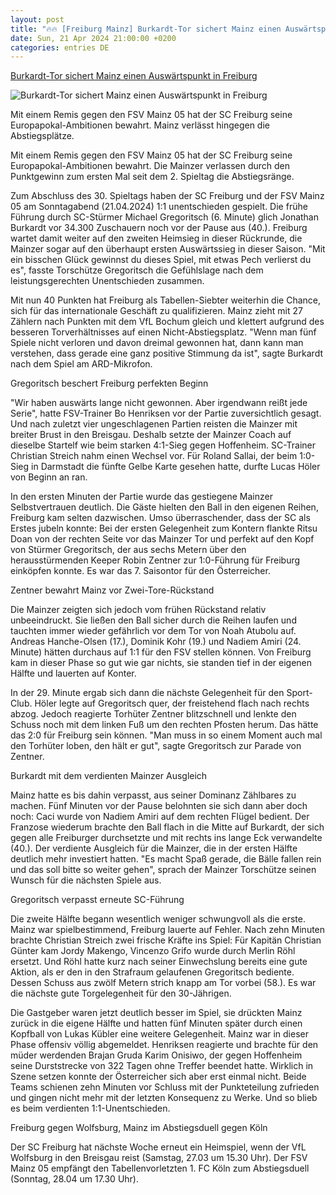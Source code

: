 ```yaml
---
layout: post
title: "🔥🔥 [Freiburg Mainz] Burkardt-Tor sichert Mainz einen Auswärtspunkt in Freiburg"
date: Sun, 21 Apr 2024 21:00:00 +0200
categories: entries DE
---
```

[Burkardt-Tor sichert Mainz einen Auswärtspunkt in Freiburg](https://www.swr.de/sport/fussball/sc-freiburg/sc-freiburg-fsv-mainz-05-spielbericht-100.html)

![Burkardt-Tor sichert Mainz einen Auswärtspunkt in Freiburg](https://www.swr.de/sport/fussball/sc-freiburg/1713727499616%2Cfreiburg-mainz-zweikampf-102~_v-16x9@2dL_-6c42aff4e68b43c7868c3240d3ebfa29867457da.jpg)

Mit einem Remis gegen den FSV Mainz 05 hat der SC Freiburg seine Europapokal-Ambitionen bewahrt. Mainz verlässt hingegen die Abstiegsplätze.

Mit einem Remis gegen den FSV Mainz 05 hat der SC Freiburg seine Europapokal-Ambitionen bewahrt. Die Mainzer verlassen durch den Punktgewinn zum ersten Mal seit dem 2. Spieltag die Abstiegsränge.

Zum Abschluss des 30. Spieltags haben der SC Freiburg und der FSV Mainz 05 am Sonntagabend (21.04.2024) 1:1 unentschieden gespielt. Die frühe Führung durch SC-Stürmer Michael Gregoritsch (6. Minute) glich Jonathan Burkardt vor 34.300 Zuschauern noch vor der Pause aus (40.). Freiburg wartet damit weiter auf den zweiten Heimsieg in dieser Rückrunde, die Mainzer sogar auf den überhaupt ersten Auswärtssieg in dieser Saison. "Mit ein bisschen Glück gewinnst du dieses Spiel, mit etwas Pech verlierst du es", fasste Torschütze Gregoritsch die Gefühlslage nach dem leistungsgerechten Unentschieden zusammen.

Mit nun 40 Punkten hat Freiburg als Tabellen-Siebter weiterhin die Chance, sich für das internationale Geschäft zu qualifizieren. Mainz zieht mit 27 Zählern nach Punkten mit dem VfL Bochum gleich und klettert aufgrund des besseren Torverhältnisses auf einen Nicht-Abstiegsplatz. "Wenn man fünf Spiele nicht verloren und davon dreimal gewonnen hat, dann kann man verstehen, dass gerade eine ganz positive Stimmung da ist", sagte Burkardt nach dem Spiel am ARD-Mikrofon.

Gregoritsch beschert Freiburg perfekten Beginn

"Wir haben auswärts lange nicht gewonnen. Aber irgendwann reißt jede Serie", hatte FSV-Trainer Bo Henriksen vor der Partie zuversichtlich gesagt. Und nach zuletzt vier ungeschlagenen Partien reisten die Mainzer mit breiter Brust in den Breisgau. Deshalb setzte der Mainzer Coach auf dieselbe Startelf wie beim starken 4:1-Sieg gegen Hoffenheim. SC-Trainer Christian Streich nahm einen Wechsel vor. Für Roland Sallai, der beim 1:0-Sieg in Darmstadt die fünfte Gelbe Karte gesehen hatte, durfte Lucas Höler von Beginn an ran.

In den ersten Minuten der Partie wurde das gestiegene Mainzer Selbstvertrauen deutlich. Die Gäste hielten den Ball in den eigenen Reihen, Freiburg kam selten dazwischen. Umso überraschender, dass der SC als Erstes jubeln konnte: Bei der ersten Gelegenheit zum Kontern flankte Ritsu Doan von der rechten Seite vor das Mainzer Tor und perfekt auf den Kopf von Stürmer Gregoritsch, der aus sechs Metern über den herausstürmenden Keeper Robin Zentner zur 1:0-Führung für Freiburg einköpfen konnte. Es war das 7. Saisontor für den Österreicher.

Zentner bewahrt Mainz vor Zwei-Tore-Rückstand

Die Mainzer zeigten sich jedoch vom frühen Rückstand relativ unbeeindruckt. Sie ließen den Ball sicher durch die Reihen laufen und tauchten immer wieder gefährlich vor dem Tor von Noah Atubolu auf. Andreas Hanche-Olsen (17.), Dominik Kohr (19.) und Nadiem Amiri (24. Minute) hätten durchaus auf 1:1 für den FSV stellen können. Von Freiburg kam in dieser Phase so gut wie gar nichts, sie standen tief in der eigenen Hälfte und lauerten auf Konter.

In der 29. Minute ergab sich dann die nächste Gelegenheit für den Sport-Club. Höler legte auf Gregoritsch quer, der freistehend flach nach rechts abzog. Jedoch reagierte Torhüter Zentner blitzschnell und lenkte den Schuss noch mit dem linken Fuß um den rechten Pfosten herum. Das hätte das 2:0 für Freiburg sein können. "Man muss in so einem Moment auch mal den Torhüter loben, den hält er gut", sagte Gregoritsch zur Parade von Zentner.

Burkardt mit dem verdienten Mainzer Ausgleich

Mainz hatte es bis dahin verpasst, aus seiner Dominanz Zählbares zu machen. Fünf Minuten vor der Pause belohnten sie sich dann aber doch noch: Caci wurde von Nadiem Amiri auf dem rechten Flügel bedient. Der Franzose wiederum brachte den Ball flach in die Mitte auf Burkardt, der sich gegen alle Freiburger durchsetzte und mit rechts ins lange Eck verwandelte (40.). Der verdiente Ausgleich für die Mainzer, die in der ersten Hälfte deutlich mehr investiert hatten. "Es macht Spaß gerade, die Bälle fallen rein und das soll bitte so weiter gehen", sprach der Mainzer Torschütze seinen Wunsch für die nächsten Spiele aus.

Gregoritsch verpasst erneute SC-Führung

Die zweite Hälfte begann wesentlich weniger schwungvoll als die erste. Mainz war spielbestimmend, Freiburg lauerte auf Fehler. Nach zehn Minuten brachte Christian Streich zwei frische Kräfte ins Spiel: Für Kapitän Christian Günter kam Jordy Makengo, Vincenzo Grifo wurde durch Merlin Röhl ersetzt. Und Röhl hatte kurz nach seiner Einwechslung bereits eine gute Aktion, als er den in den Strafraum gelaufenen Gregoritsch bediente. Dessen Schuss aus zwölf Metern strich knapp am Tor vorbei (58.). Es war die nächste gute Torgelegenheit für den 30-Jährigen.

Die Gastgeber waren jetzt deutlich besser im Spiel, sie drückten Mainz zurück in die eigene Hälfte und hatten fünf Minuten später durch einen Kopfball von Lukas Kübler eine weitere Gelegenheit. Mainz war in dieser Phase offensiv völlig abgemeldet. Henriksen reagierte und brachte für den müder werdenden Brajan Gruda Karim Onisiwo, der gegen Hoffenheim seine Durststrecke von 322 Tagen ohne Treffer beendet hatte. Wirklich in Szene setzen konnte der Österreicher sich aber erst einmal nicht. Beide Teams schienen zehn Minuten vor Schluss mit der Punkteteilung zufrieden und gingen nicht mehr mit der letzten Konsequenz zu Werke. Und so blieb es beim verdienten 1:1-Unentschieden.

Freiburg gegen Wolfsburg, Mainz im Abstiegsduell gegen Köln

Der SC Freiburg hat nächste Woche erneut ein Heimspiel, wenn der VfL Wolfsburg in den Breisgau reist (Samstag, 27.03 um 15.30 Uhr). Der FSV Mainz 05 empfängt den Tabellenvorletzten 1. FC Köln zum Abstiegsduell (Sonntag, 28.04 um 17.30 Uhr).

